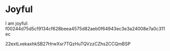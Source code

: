 # Joyful

I am joyful: f00244d75d5cf9134cf628beea4575d82aeb0f64943ec3e3a24008e7a0c311ec


22extLxekaxhkSB27HrwXsr7TQzHuTQVzzCZhs2CCQmBSP